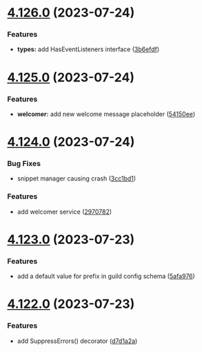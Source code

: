 # [4.126.0](https://github.com/onesoft-sudo/sudobot/compare/v4.125.0...v4.126.0) (2023-07-24)


### Features

* **types:** add HasEventListeners interface ([3b6efdf](https://github.com/onesoft-sudo/sudobot/commit/3b6efdfde805a8a1f241c1fb2b93e265471036dc))



# [4.125.0](https://github.com/onesoft-sudo/sudobot/compare/v4.124.0...v4.125.0) (2023-07-24)


### Features

* **welcomer:** add new welcome message placeholder ([54150ee](https://github.com/onesoft-sudo/sudobot/commit/54150ee5d21fa204c43e491d66af6f593a37dec1))



# [4.124.0](https://github.com/onesoft-sudo/sudobot/compare/v4.123.0...v4.124.0) (2023-07-24)


### Bug Fixes

* snippet manager causing crash ([3cc1bd1](https://github.com/onesoft-sudo/sudobot/commit/3cc1bd11468382a9c7c02b9661cd4c02f83b62a3))


### Features

* add welcomer service ([2970782](https://github.com/onesoft-sudo/sudobot/commit/2970782d530c6b1e137732af23168ddbac8b84cb))



# [4.123.0](https://github.com/onesoft-sudo/sudobot/compare/v4.122.0...v4.123.0) (2023-07-23)


### Features

* add a default value for prefix in guild config schema ([5afa976](https://github.com/onesoft-sudo/sudobot/commit/5afa9760020e512e81ce4d3dc0f4679f21f0367b))



# [4.122.0](https://github.com/onesoft-sudo/sudobot/compare/v4.121.0...v4.122.0) (2023-07-23)


### Features

* add SuppressErrors() decorator ([d7d1a2a](https://github.com/onesoft-sudo/sudobot/commit/d7d1a2a975a6e2f0de61cb4c8b91919e2607aa7f))



